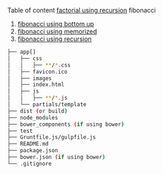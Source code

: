Table of content
[factorial using recursion](https://github.com/arunvemireddy/Leet_Code/blob/master/factorialrecusrsion.py)
fibonacci
  1. [fibonacci using bottom up](https://github.com/arunvemireddy/Leet_Code/blob/master/fibonaccibottomup.py)
  2. [fibonacci using memorized](https://github.com/arunvemireddy/Leet_Code/blob/master/fibonaccimemoized.py)
  3. [fibonacci using recursion](https://github.com/arunvemireddy/Leet_Code/blob/master/factorialrecusrsion.py)

```bash
├── app[]
│   ├── css
│   │   ├── **/*.css
│   ├── favicon.ico
│   ├── images
│   ├── index.html
│   ├── js
│   │   ├── **/*.js
│   └── partials/template
├── dist (or build)
├── node_modules
├── bower_components (if using bower)
├── test
├── Gruntfile.js/gulpfile.js
├── README.md
├── package.json
├── bower.json (if using bower)
└── .gitignore
```
